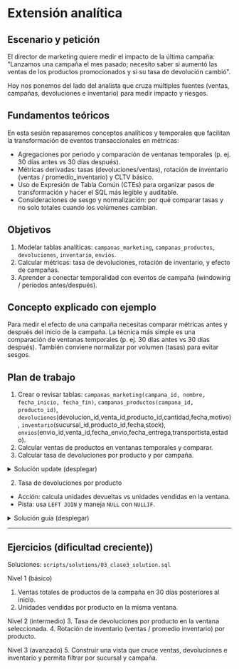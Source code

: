 # Extensión analítica

## Escenario y petición
El director de marketing quiere medir el impacto de la última campaña: "Lanzamos una campaña el mes pasado; necesito saber si aumentó las ventas de los productos promocionados y si su tasa de devolución cambió".

Hoy nos ponemos del lado del analista que cruza múltiples fuentes (ventas, campañas, devoluciones e inventario) para medir impacto y riesgos.

## Fundamentos teóricos
En esta sesión repasaremos conceptos analíticos y temporales que facilitan la transformación de eventos transaccionales en métricas:

- Agregaciones por periodo y comparación de ventanas temporales (p. ej. 30 días antes vs 30 días después).
- Métricas derivadas: tasas (devoluciones/ventas), rotación de inventario (ventas / promedio_inventario) y CLTV básico.
- Uso de Expresión de Tabla Común (CTEs) para organizar pasos de transformación y hacer el SQL más legible y auditable.
- Consideraciones de sesgo y normalización: por qué comparar tasas y no solo totales cuando los volúmenes cambian.

## Objetivos
1. Modelar tablas analíticas: `campanas_marketing`, `campanas_productos`, `devoluciones`, `inventario`, `envios`.
2. Calcular métricas: tasa de devoluciones, rotación de inventario, y efecto de campañas.
3. Aprender a conectar temporalidad con eventos de campaña (windowing / periodos antes/después).

## Concepto explicado con ejemplo
Para medir el efecto de una campaña necesitas comparar métricas antes y después del inicio de la campaña. La técnica más simple es una comparación de ventanas temporales (p. ej. 30 días antes vs 30 días después). También conviene normalizar por volumen (tasas) para evitar sesgos.

## Plan de trabajo
1. Crear o revisar tablas: `campanas_marketing(campana_id, nombre, fecha_inicio, fecha_fin)`, `campanas_productos(campana_id, producto_id)`, `devoluciones`(devolucion_id,venta_id,producto_id,cantidad,fecha,motivo), `inventario`(sucursal_id,producto_id,fecha,stock), `envios`(envio_id,venta_id,fecha_envio,fecha_entrega,transportista,estado).
2. Calcular ventas de productos en ventanas temporales y comparar.
3. Calcular tasa de devoluciones por producto y por campaña.

<details>
<summary>Solución update (desplegar)</summary>
  ```sql
  UPDATE ventas
  SET fecha = DATE(fecha, '+1 year')
  WHERE fecha IS NOT NULL AND fecha <> '';
  
  UPDATE devoluciones
  SET fecha = DATE(fecha, '+1 year')
  WHERE fecha IS NOT NULL AND fecha <> '';
  
  UPDATE envios
  SET fecha_envio = DATE(fecha_envio, '+1 year')  
  WHERE fecha_envio IS NOT NULL AND fecha_envio <> '';
  
  UPDATE envios
  SET fecha_entrega = DATE(fecha_entrega, '+1 year')  
  WHERE fecha_envio IS NOT NULL AND fecha_envio <> '';
  
  
  UPDATE inventario
  SET fecha = DATE(fecha, '+1 year')  
  WHERE fecha IS NOT NULL AND fecha <> '';
  ```
  
</details>

## Ejercicios guiados

1) Ventas de productos en campaña (30 días)

- Acción: usa CTEs para seleccionar productos de la campaña y filtrar ventas en la ventana de 30 días.
- Pista: crea una CTE `productos_campana` y una CTE `ventas_campana`.

<details>
<summary>Solución guía (desplegar)</summary>

```sql
WITH productos_campana AS (
  SELECT producto_id FROM campanias_productos WHERE campana_id = 1
), ventas_campana AS (
  SELECT v.* FROM ventas v
  JOIN productos_campana pc ON v.producto_id = pc.producto_id
  JOIN campanias_marketing c ON c.campana_id = 1
  WHERE date(v.fecha) BETWEEN date(c.fecha_inicio) AND date(c.fecha_inicio, '+30 days')
)
SELECT SUM(cantidad) AS unidades_vendidas, SUM(total) AS ingresos
FROM ventas_campana;
```

</details>

2) Tasa de devoluciones por producto

- Acción: calcula unidades devueltas vs unidades vendidas en la ventana.
- Pista: usa `LEFT JOIN` y maneja `NULL` con `NULLIF`.

<details>
<summary>Solución guía (desplegar)</summary>

```sql
SELECT pc.producto_id,
       SUM(d.cantidad) AS unidades_devueltas,
       SUM(v.cantidad) AS unidades_vendidas,
       CAST(SUM(d.cantidad) AS FLOAT) / NULLIF(SUM(v.cantidad), 0) AS tasa_devoluciones
FROM campanias_productos pc
LEFT JOIN ventas v ON v.producto_id = pc.producto_id
LEFT JOIN devoluciones d ON d.venta_id = v.venta_id
WHERE date(v.fecha) BETWEEN date('2025-08-01') AND date('2025-08-31')
GROUP BY pc.producto_id;
```

</details>

---

## Ejercicios (dificultad creciente))

Soluciones: `scripts/solutions/03_clase3_solution.sql`

Nivel 1 (básico)
1. Ventas totales de productos de la campaña en 30 días posteriores al inicio.
2. Unidades vendidas por producto en la misma ventana.

Nivel 2 (intermedio)
3. Tasa de devoluciones por producto en la ventana seleccionada.
4. Rotación de inventario (ventas / promedio inventario) por producto.

Nivel 3 (avanzado)
5. Construir una vista que cruce ventas, devoluciones e inventario y permita filtrar por sucursal y campaña.
